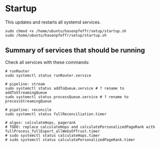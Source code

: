 Startup
=====

This updates and restarts all systemd services.

```
sudo chmod +x /home/ubuntu/hasenpfeffr/setup/startup.sh
sudo /home/ubuntu/hasenpfeffr/setup/startup.sh
```

## Summary of services that should be running

Check all services with these commands:

```
# runRouter
sudo systemctl status runRouter.service

# pipeline: stream
sudo systemctl status addToQueue.service # ? rename to addToStreamingQueue
sudo systemctl status processQueue.service # ? rename to processStreamingQueue

# pipeline: reconcile
sudo systemctl status fullReconciliation.timer

# algos: calculateHops, pagerank
# TODO: replace calculateHops and calculatePersonalizedPageRank with fullProcess_fullExport_allWebsOfTrust.timer
# sudo systemctl status calculateHops.timer
# sudo systemctl status calculatePersonalizedPageRank.timer
```
